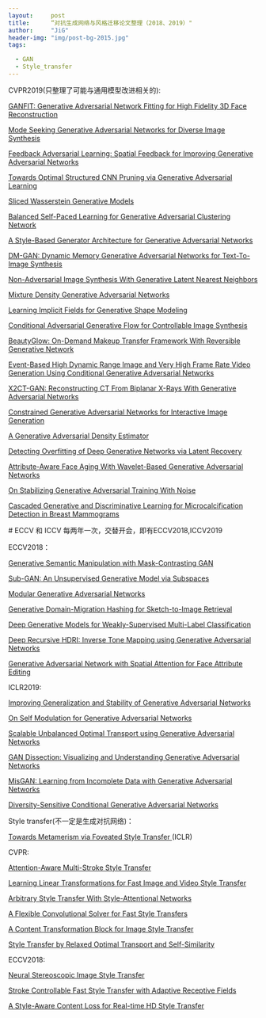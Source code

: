 ```yaml
---
layout:     post
title:      “对抗生成网络与风格迁移论文整理（2018、2019）"
author:     "JiG"
header-img: "img/post-bg-2015.jpg"
tags: 

  - GAN
  - Style_transfer
---
```



CVPR2019(只整理了可能与通用模型改进相关的):

[GANFIT: Generative Adversarial Network Fitting for High Fidelity 3D Face Reconstruction](http://openaccess.thecvf.com/content_CVPR_2019/html/Gecer_GANFIT_Generative_Adversarial_Network_Fitting_for_High_Fidelity_3D_Face_CVPR_2019_paper.html)

[Mode Seeking Generative Adversarial Networks for Diverse Image Synthesis](http://openaccess.thecvf.com/content_CVPR_2019/html/Mao_Mode_Seeking_Generative_Adversarial_Networks_for_Diverse_Image_Synthesis_CVPR_2019_paper.html)

[Feedback Adversarial Learning: Spatial Feedback for Improving Generative Adversarial Networks](http://openaccess.thecvf.com/content_CVPR_2019/html/Huh_Feedback_Adversarial_Learning_Spatial_Feedback_for_Improving_Generative_Adversarial_Networks_CVPR_2019_paper.html)

[Towards Optimal Structured CNN Pruning via Generative Adversarial Learning](http://openaccess.thecvf.com/content_CVPR_2019/html/Lin_Towards_Optimal_Structured_CNN_Pruning_via_Generative_Adversarial_Learning_CVPR_2019_paper.html)

[Sliced Wasserstein Generative Models](http://openaccess.thecvf.com/content_CVPR_2019/html/Wu_Sliced_Wasserstein_Generative_Models_CVPR_2019_paper.html)

[Balanced Self-Paced Learning for Generative Adversarial Clustering Network](http://openaccess.thecvf.com/content_CVPR_2019/html/Ghasedi_Balanced_Self-Paced_Learning_for_Generative_Adversarial_Clustering_Network_CVPR_2019_paper.html)

[A Style-Based Generator Architecture for Generative Adversarial Networks](http://openaccess.thecvf.com/content_CVPR_2019/html/Karras_A_Style-Based_Generator_Architecture_for_Generative_Adversarial_Networks_CVPR_2019_paper.html)

[DM-GAN: Dynamic Memory Generative Adversarial Networks for Text-To-Image Synthesis](http://openaccess.thecvf.com/content_CVPR_2019/html/Zhu_DM-GAN_Dynamic_Memory_Generative_Adversarial_Networks_for_Text-To-Image_Synthesis_CVPR_2019_paper.html)

[Non-Adversarial Image Synthesis With Generative Latent Nearest Neighbors](http://openaccess.thecvf.com/content_CVPR_2019/html/Hoshen_Non-Adversarial_Image_Synthesis_With_Generative_Latent_Nearest_Neighbors_CVPR_2019_paper.html)

[Mixture Density Generative Adversarial Networks](http://openaccess.thecvf.com/content_CVPR_2019/html/Eghbal-zadeh_Mixture_Density_Generative_Adversarial_Networks_CVPR_2019_paper.html)

[Learning Implicit Fields for Generative Shape Modeling](http://openaccess.thecvf.com/content_CVPR_2019/html/Chen_Learning_Implicit_Fields_for_Generative_Shape_Modeling_CVPR_2019_paper.html)

[Conditional Adversarial Generative Flow for Controllable Image Synthesis](http://openaccess.thecvf.com/content_CVPR_2019/html/Liu_Conditional_Adversarial_Generative_Flow_for_Controllable_Image_Synthesis_CVPR_2019_paper.html)

[BeautyGlow: On-Demand Makeup Transfer Framework With Reversible Generative Network](http://openaccess.thecvf.com/content_CVPR_2019/html/Chen_BeautyGlow_On-Demand_Makeup_Transfer_Framework_With_Reversible_Generative_Network_CVPR_2019_paper.html)

[Event-Based High Dynamic Range Image and Very High Frame Rate Video Generation Using Conditional Generative Adversarial Networks](http://openaccess.thecvf.com/content_CVPR_2019/html/Wang_Event-Based_High_Dynamic_Range_Image_and_Very_High_Frame_Rate_CVPR_2019_paper.html)

[X2CT-GAN: Reconstructing CT From Biplanar X-Rays With Generative Adversarial Networks](http://openaccess.thecvf.com/content_CVPR_2019/html/Ying_X2CT-GAN_Reconstructing_CT_From_Biplanar_X-Rays_With_Generative_Adversarial_Networks_CVPR_2019_paper.html)

[Constrained Generative Adversarial Networks for Interactive Image Generation](http://openaccess.thecvf.com/content_CVPR_2019/html/Heim_Constrained_Generative_Adversarial_Networks_for_Interactive_Image_Generation_CVPR_2019_paper.html)

[A Generative Adversarial Density Estimator](http://openaccess.thecvf.com/content_CVPR_2019/html/Abbasnejad_A_Generative_Adversarial_Density_Estimator_CVPR_2019_paper.html)

[Detecting Overfitting of Deep Generative Networks via Latent Recovery](http://openaccess.thecvf.com/content_CVPR_2019/html/Webster_Detecting_Overfitting_of_Deep_Generative_Networks_via_Latent_Recovery_CVPR_2019_paper.html)

[Attribute-Aware Face Aging With Wavelet-Based Generative Adversarial Networks](http://openaccess.thecvf.com/content_CVPR_2019/html/Liu_Attribute-Aware_Face_Aging_With_Wavelet-Based_Generative_Adversarial_Networks_CVPR_2019_paper.html)

[On Stabilizing Generative Adversarial Training With Noise](http://openaccess.thecvf.com/content_CVPR_2019/html/Jenni_On_Stabilizing_Generative_Adversarial_Training_With_Noise_CVPR_2019_paper.html)

[Cascaded Generative and Discriminative Learning for Microcalcification Detection in Breast Mammograms](http://openaccess.thecvf.com/content_CVPR_2019/html/Zhang_Cascaded_Generative_and_Discriminative_Learning_for_Microcalcification_Detection_in_Breast_CVPR_2019_paper.html)



\# ECCV 和 ICCV 每两年一次，交替开会，即有ECCV2018,ICCV2019

ECCV2018：

[Generative Semantic Manipulation with Mask-Contrasting GAN](http://openaccess.thecvf.com/content_ECCV_2018/html/Liang_Generative_Semantic_Manipulation_ECCV_2018_paper.html)

[Sub-GAN: An Unsupervised Generative Model via Subspaces](http://openaccess.thecvf.com/content_ECCV_2018/html/Jie_Liang_Sub-GAN_An_Unsupervised_ECCV_2018_paper.html)

[Modular Generative Adversarial Networks](http://openaccess.thecvf.com/content_ECCV_2018/html/Bo_Zhao_Modular_Generative_Adversarial_ECCV_2018_paper.html)

[Generative Domain-Migration Hashing for Sketch-to-Image Retrieval](http://openaccess.thecvf.com/content_ECCV_2018/html/Jingyi_Zhang_Generative_Domain-Migration_Hashing_ECCV_2018_paper.html)

[Deep Generative Models for Weakly-Supervised Multi-Label Classification](http://openaccess.thecvf.com/content_ECCV_2018/html/Hong-Min_Chu_Deep_Generative_Models_ECCV_2018_paper.html)

[Deep Recursive HDRI: Inverse Tone Mapping using Generative Adversarial Networks](http://openaccess.thecvf.com/content_ECCV_2018/html/Siyeong_Lee_Deep_Recursive_HDRI_ECCV_2018_paper.html)

[Generative Adversarial Network with Spatial Attention for Face Attribute Editing](http://openaccess.thecvf.com/content_ECCV_2018/html/Gang_Zhang_Generative_Adversarial_Network_ECCV_2018_paper.html)



ICLR2019:

[Improving Generalization and Stability of Generative Adversarial Networks ](https://openreview.net/forum?id=ByxPYjC5KQ)

[On Self Modulation for Generative Adversarial Networks ](https://openreview.net/forum?id=Hkl5aoR5tm)

[Scalable Unbalanced Optimal Transport using Generative Adversarial Networks](https://openreview.net/forum?id=HyexAiA5Fm)

[GAN Dissection: Visualizing and Understanding Generative Adversarial Networks ](https://openreview.net/forum?id=Hyg_X2C5FX)

[MisGAN: Learning from Incomplete Data with Generative Adversarial Networks ](https://openreview.net/forum?id=S1lDV3RcKm)

[Diversity-Sensitive Conditional Generative Adversarial Networks ](https://openreview.net/forum?id=rJliMh09F7)



Style transfer(不一定是生成对抗网络)：

[Towards Metamerism via Foveated Style Transfer ](https://openreview.net/forum?id=BJzbG20cFQ)(ICLR)

CVPR:

[Attention-Aware Multi-Stroke Style Transfer](http://openaccess.thecvf.com/content_CVPR_2019/html/Yao_Attention-Aware_Multi-Stroke_Style_Transfer_CVPR_2019_paper.html)

[Learning Linear Transformations for Fast Image and Video Style Transfer](http://openaccess.thecvf.com/content_CVPR_2019/html/Li_Learning_Linear_Transformations_for_Fast_Image_and_Video_Style_Transfer_CVPR_2019_paper.html)

[Arbitrary Style Transfer With Style-Attentional Networks](http://openaccess.thecvf.com/content_CVPR_2019/html/Park_Arbitrary_Style_Transfer_With_Style-Attentional_Networks_CVPR_2019_paper.html)

[A Flexible Convolutional Solver for Fast Style Transfers](http://openaccess.thecvf.com/content_CVPR_2019/html/Puy_A_Flexible_Convolutional_Solver_for_Fast_Style_Transfers_CVPR_2019_paper.html)

[A Content Transformation Block for Image Style Transfer](http://openaccess.thecvf.com/content_CVPR_2019/html/Kotovenko_A_Content_Transformation_Block_for_Image_Style_Transfer_CVPR_2019_paper.html)

[Style Transfer by Relaxed Optimal Transport and Self-Similarity](http://openaccess.thecvf.com/content_CVPR_2019/html/Kolkin_Style_Transfer_by_Relaxed_Optimal_Transport_and_Self-Similarity_CVPR_2019_paper.html)

ECCV2018:

[Neural Stereoscopic Image Style Transfer](http://openaccess.thecvf.com/content_ECCV_2018/html/Xinyu_Gong_Neural_Stereoscopic_Image_ECCV_2018_paper.html)

[Stroke Controllable Fast Style Transfer with Adaptive Receptive Fields](http://openaccess.thecvf.com/content_ECCV_2018/html/Yongcheng_Jing_Stroke_Controllable_Fast_ECCV_2018_paper.html)

[A Style-Aware Content Loss for Real-time HD Style Transfer](http://openaccess.thecvf.com/content_ECCV_2018/html/Artsiom_Sanakoyeu_A_Style-aware_Content_ECCV_2018_paper.html)